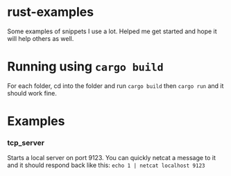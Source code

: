 # rust-examples
Some examples of snippets I use a lot. Helped me get started and hope it will help others as well.

# Running using `cargo build`

For each folder, cd into the folder and run `cargo build` then `cargo run` and it should work fine.

# Examples

### tcp_server

Starts a local server on port 9123. You can quickly netcat a message to it and it should respond back like this: `echo 1 | netcat localhost 9123`

